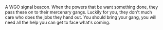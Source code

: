 A WGO signal beacon. When the powers that be want something done, they pass these on to their mercenary gangs. Luckily for you, they don't much care who does the jobs they
hand  out. You should bring your gang, you will need all the help you can get to face what's coming.
